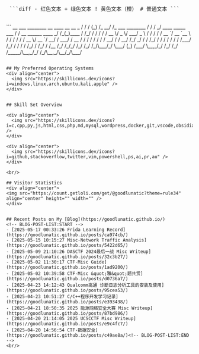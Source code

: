 <pre> ```diff - 红色文本 + 绿色文本 ! 黄色文本（橙） # 普通文本 ``` </pre>
</br>
```
    __  ___    ________                      __       ____                      __                      __  _     
   / / / (_)  /_  __/ /_  ___  ________     / /      /  _/  ____ _____ ___     / /   __  ______  ____ _/ /_(_)____
  / /_/ / /    / / / __ \/ _ \/ ___/ _ \   / /       / /   / __ `/ __ `__ \   / /   / / / / __ \/ __ `/ __/ / ___/
 / __  / /    / / / / / /  __/ /  /  __/  /_/      _/ /   / /_/ / / / / / /  / /___/ /_/ / / / / /_/ / /_/ / /__  
/_/ /_/_/    /_/ /_/ /_/\___/_/   \___/  (_)      /___/   \__,_/_/ /_/ /_/  /_____/\__,_/_/ /_/\__,_/\__/_/\___/  
                                                                                                                  
```

## My Preferred Operating Systems
<div align="center">
  <img src="https://skillicons.dev/icons?i=windows,linux,arch,ubuntu,kali,apple" />
</div>


## Skill Set Overview

<div align="center">
  <img src="https://skillicons.dev/icons?i=c,cpp,py,js,html,css,php,md,mysql,wordpress,docker,git,vscode,obsidian" />
</div>

<div align="center">
  <img src="https://skillicons.dev/icons?i=github,stackoverflow,twitter,vim,powershell,ps,ai,pr,au" />
</div>

<br/>

## Visitor Statistics
<div align="center">
<img src="https://count.getloli.com/get/@goodlunatic?theme=rule34" align="center" height="" width="" />
</div>  


## Recent Posts on My [Blog](https://goodlunatic.github.io/)
<!-- BLOG-POST-LIST:START -->
- [2025-05-17 00:33:26 Frida Learning Record](https://goodlunatic.github.io/posts/ca974cb/)
- [2025-05-15 10:15:27 Misc-Network Traffic Analysis](https://goodlunatic.github.io/posts/5422d65/)
- [2025-05-09 21:10:26 DASCTF 2024最后一战 Misc Writeup](https://goodlunatic.github.io/posts/32c3b27/)
- [2025-05-02 11:30:17 CTF-Misc Guide](https://goodlunatic.github.io/posts/1ad9200/)
- [2025-05-02 10:39:58 CTF-Misc &quot;雅&quot;题共赏](https://goodlunatic.github.io/posts/d0736a7/)
- [2025-04-23 14:12:43 Qualcomm高通 诊断日志分析工具的安装及使用](https://goodlunatic.github.io/posts/95cea53/)
- [2025-04-23 10:51:27 C/C++程序开发学习记录](https://goodlunatic.github.io/posts/e393438/)
- [2025-04-21 18:50:35 2025 能源网络安全大赛 Misc Writeup](https://goodlunatic.github.io/posts/87bd986/)
- [2025-04-20 21:14:05 2025 UCSCCTF Misc Writeup](https://goodlunatic.github.io/posts/e9c4fc7/)
- [2025-04-20 14:56:54 CTF-数据安全](https://goodlunatic.github.io/posts/c49ae8a/)<!-- BLOG-POST-LIST:END -->
<br/>

